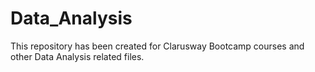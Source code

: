 # Data_Analysis
This repository has been created for Clarusway Bootcamp courses and other Data Analysis related files.
